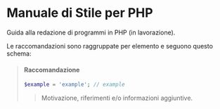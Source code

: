# Manuale di Stile per PHP
Guida alla redazione di programmi in PHP (in lavorazione).


Le raccomandazioni sono raggruppate per elemento e seguono questo schema:
> #### Raccomandazione
> ```php
> $example = 'example'; // example
> ```
> 
> > Motivazione, riferimenti e/o informazioni aggiuntive. 



